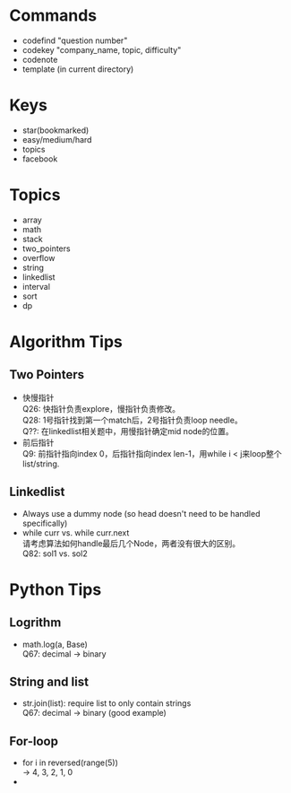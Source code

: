 # Commands
- codefind "question number"
- codekey "company_name, topic, difficulty" 
- codenote
- template (in current directory)

# Keys
- star(bookmarked)
- easy/medium/hard
- topics
- facebook

# Topics
- array
- math
- stack
- two_pointers
- overflow
- string
- linkedlist
- interval
- sort
- dp

# Algorithm Tips
## Two Pointers
- 快慢指针 <br>
Q26: 快指针负责explore，慢指针负责修改。<br/>
Q28: 1号指针找到第一个match后，2号指针负责loop needle。<br/>
Q??: 在linkedlist相关题中，用慢指针确定mid node的位置。<br/>
- 前后指针 <br>
Q9: 前指针指向index 0，后指针指向index len-1，用while i < j来loop整个list/string. <br>

## Linkedlist
- Always use a dummy node (so head doesn't need to be handled specifically) <br>
- while curr vs. while curr.next <br>
请考虑算法如何handle最后几个Node，两者没有很大的区别。<br>
Q82: sol1 vs. sol2 <br>


# Python Tips
## Logrithm
- math.log(a, Base) <br>
Q67: decimal -> binary <br/>

## String and list
- str.join(list): require list to only contain strings <br>
Q67: decimal -> binary (good example) <br/>

## For-loop
- for i in reversed(range(5)) <br>
-> 4, 3, 2, 1, 0
- 